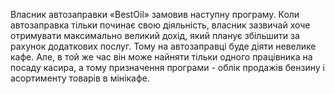 Власник автозаправки «BestOil» замовив наступну програму.
Коли автозаправка тільки починає свою діяльність, власник зазвичай хоче
отримувати максимально великий дохід, який планує збільшити за рахунок
додаткових послуг. Тому на автозаправці буде діяти невелике кафе. Але, в той же час
він може найняти тільки одного працівника на посаду касира, а тому призначення
програми - облік продажів бензину і асортименту товарів в мінікафе.
<!--stackedit_data:
eyJoaXN0b3J5IjpbLTMyNTkyMDEyNywtMjA4ODc0NjYxMiwtMT
MwNTI4MTExOSw1Mjc0NDM4NTYsLTgzMDA1MzE4M119
-->